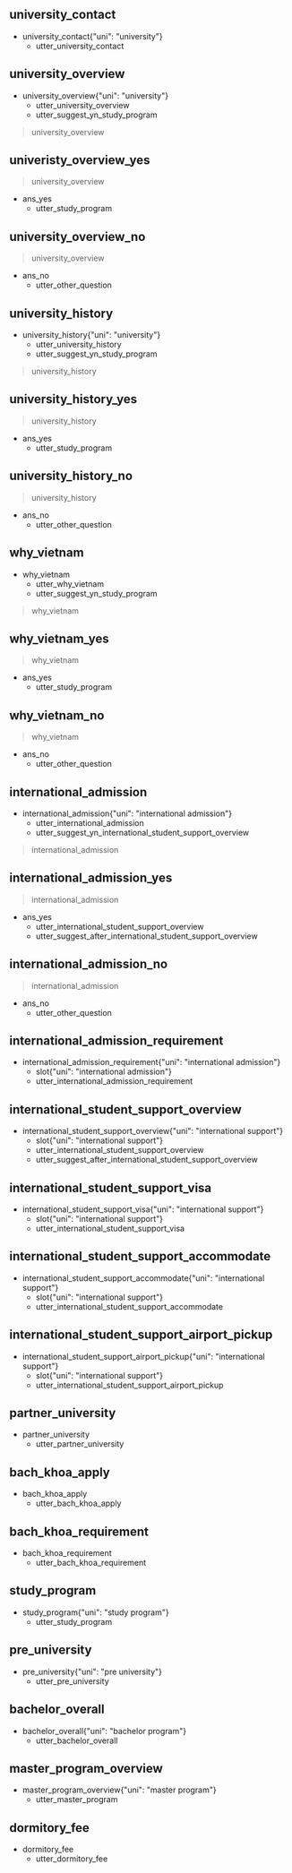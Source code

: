 ## university_contact
* university_contact{"uni": "university"}
    - utter_university_contact

## university_overview
* university_overview{"uni": "university"}
    - utter_university_overview
    - utter_suggest_yn_study_program
> university_overview

## univeristy_overview_yes
> university_overview
* ans_yes
    - utter_study_program
    
## university_overview_no
> university_overview
* ans_no
    - utter_other_question

## university_history
* university_history{"uni": "university"}
    - utter_university_history
    - utter_suggest_yn_study_program
> university_history
    
## university_history_yes
> university_history
* ans_yes
    - utter_study_program
    
## university_history_no
> university_history
* ans_no
    - utter_other_question

## why_vietnam
* why_vietnam
    - utter_why_vietnam
    - utter_suggest_yn_study_program
> why_vietnam
    
## why_vietnam_yes
> why_vietnam
* ans_yes
    - utter_study_program
    
## why_vietnam_no
> why_vietnam
* ans_no
    - utter_other_question

## international_admission
* international_admission{"uni": "international admission"}
    - utter_international_admission
    - utter_suggest_yn_international_student_support_overview
> international_admission

## international_admission_yes
> international_admission
* ans_yes
    - utter_international_student_support_overview
    - utter_suggest_after_international_student_support_overview

## international_admission_no
> international_admission
* ans_no
    - utter_other_question

## international_admission_requirement
* international_admission_requirement{"uni": "international admission"}
    - slot{"uni": "international admission"}
    - utter_international_admission_requirement

## international_student_support_overview
* international_student_support_overview{"uni": "international support"}
    - slot{"uni": "international support"}
    - utter_international_student_support_overview
    - utter_suggest_after_international_student_support_overview

## international_student_support_visa
* international_student_support_visa{"uni": "international support"}
    - slot{"uni": "international support"}
    - utter_international_student_support_visa

## international_student_support_accommodate
* international_student_support_accommodate{"uni": "international support"}
    - slot{"uni": "international support"}
    - utter_international_student_support_accommodate

## international_student_support_airport_pickup
* international_student_support_airport_pickup{"uni": "international support"}
    - slot{"uni": "international support"}
    - utter_international_student_support_airport_pickup

## partner_university
* partner_university
    - utter_partner_university

## bach_khoa_apply
* bach_khoa_apply
    - utter_bach_khoa_apply

## bach_khoa_requirement
* bach_khoa_requirement
    - utter_bach_khoa_requirement

## study_program
* study_program{"uni": "study program"}
    - utter_study_program

## pre_university
* pre_university{"uni": "pre university"}
    - utter_pre_university

## bachelor_overall
* bachelor_overall{"uni": "bachelor program"}   
    - utter_bachelor_overall

## master_program_overview
* master_program_overview{"uni": "master program"}
    - utter_master_program

## dormitory_fee
* dormitory_fee
    - utter_dormitory_fee
